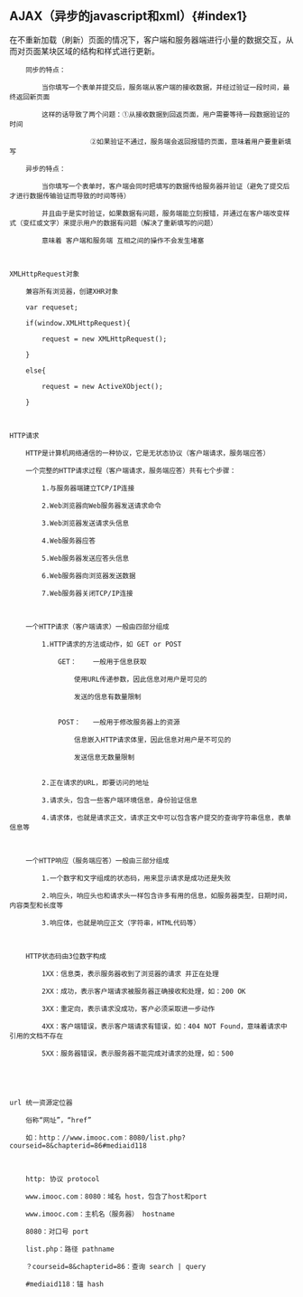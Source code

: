 

## AJAX（异步的javascript和xml）{#index1}

在不重新加载（刷新）页面的情况下，客户端和服务器端进行小量的数据交互，从而对页面某块区域的结构和样式进行更新。

		同步的特点：

			当你填写一个表单并提交后，服务端从客户端的接收数据，并经过验证一段时间，最终返回新页面

			这样的话导致了两个问题：①从接收数据到回返页面，用户需要等待一段数据验证的时间

						②如果验证不通过，服务端会返回报错的页面，意味着用户要重新填写

		异步的特点：

			当你填写一个表单时，客户端会同时把填写的数据传给服务器并验证（避免了提交后才进行数据传输验证而导致的时间等待）

			并且由于是实时验证，如果数据有问题，服务端能立刻报错，并通过在客户端改变样式（变红或文字）来提示用户的数据有问题（解决了重新填写的问题）

			意味着 客户端和服务端 互相之间的操作不会发生堵塞



	XMLHttpRequest对象

		兼容所有浏览器，创建XHR对象

		var requeset;

		if(window.XMLHttpRequest){

			request = new XMLHttpRequest();

		}

		else{

			request = new ActiveXObject();

		}



	HTTP请求

		HTTP是计算机网络通信的一种协议，它是无状态协议（客户端请求，服务端应答）

		一个完整的HTTP请求过程（客户端请求，服务端应答）共有七个步骤：

			1.与服务器端建立TCP/IP连接

			2.Web浏览器向Web服务器发送请求命令

			3.Web浏览器发送请求头信息

			4.Web服务器应答

			5.Web服务器发送应答头信息

			6.Web服务器向浏览器发送数据

			7.Web服务器关闭TCP/IP连接



		一个HTTP请求（客户端请求）一般由四部分组成

			1.HTTP请求的方法或动作，如 GET or POST

				GET：	一般用于信息获取

					使用URL传递参数，因此信息对用户是可见的

					发送的信息有数量限制


				POST：	一般用于修改服务器上的资源

					信息嵌入HTTP请求体里，因此信息对用户是不可见的

					发送信息无数量限制


			2.正在请求的URL，即要访问的地址

			3.请求头，包含一些客户端环境信息，身份验证信息

			4.请求体，也就是请求正文，请求正文中可以包含客户提交的查询字符串信息，表单信息等



		一个HTTP响应（服务端应答）一般由三部分组成

			1.一个数字和文字组成的状态码，用来显示请求是成功还是失败

			2.响应头，响应头也和请求头一样包含许多有用的信息，如服务器类型，日期时间，内容类型和长度等

			3.响应体，也就是响应正文（字符串，HTML代码等）



		HTTP状态码由3位数字构成

			1XX：信息类，表示服务器收到了浏览器的请求 并正在处理

			2XX：成功，表示客户端请求被服务器正确接收和处理，如：200 OK

			3XX：重定向，表示请求没成功，客户必须采取进一步动作

			4XX：客户端错误，表示客户端请求有错误，如：404 NOT Found，意味着请求中引用的文档不存在

			5XX：服务器错误，表示服务器不能完成对请求的处理，如：500





	url 统一资源定位器

		俗称“网址”，“href”

		如：http：//www.imooc.com：8080/list.php?courseid=8&chapterid=86#mediaid118



		http: 协议 protocol

		www.imooc.com：8080：域名 host，包含了host和port

		www.imooc.com：主机名（服务器） hostname

		8080：对口号 port

		list.php：路径 pathname

		？courseid=8&chapterid=86：查询 search | query

		#mediaid118：锚 hash

